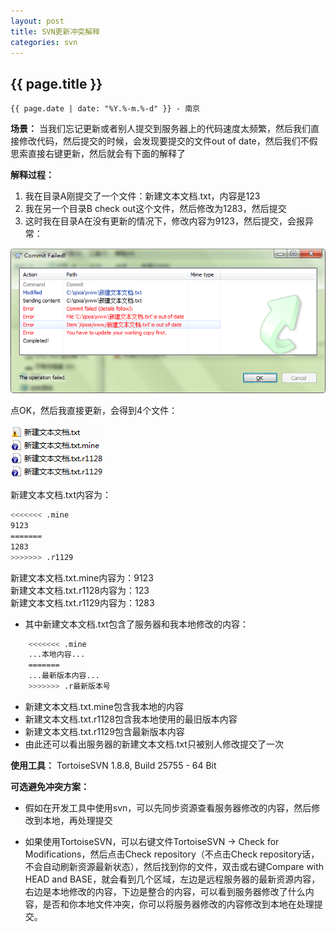 ```yaml
---
layout: post
title: SVN更新冲突解释
categories: svn
---
```


## {{ page.title }}

`{{ page.date | date: "%Y.%-m.%-d" }} - 南京`

**场景：** 当我们忘记更新或者别人提交到服务器上的代码速度太频繁，然后我们直接修改代码，然后提交的时候，会发现要提交的文件out of date，然后我们不假思索直接右键更新，然后就会有下面的解释了

**解释过程：**  
1. 我在目录A刚提交了一个文件：新建文本文档.txt，内容是123  
2. 我在另一个目录B check out这个文件，然后修改为1283，然后提交  
3. 这时我在目录A在没有更新的情况下，修改内容为9123，然后提交，会报异常：

![svn提交异常](/images/SVNCommitFailed.png)

点OK，然后我直接更新，会得到4个文件：

![svn提交异常](/images/svn4files.png)

新建文本文档.txt内容为：

```sh
<<<<<<< .mine
9123
=======
1283
>>>>>>> .r1129
```

新建文本文档.txt.mine内容为：9123  
新建文本文档.txt.r1128内容为：123  
新建文本文档.txt.r1129内容为：1283

* 其中新建文本文档.txt包含了服务器和我本地修改的内容：

```sh
    <<<<<<< .mine
    ...本地内容...
    =======
    ...最新版本内容...
    >>>>>>> .r最新版本号
```

* 新建文本文档.txt.mine包含我本地的内容
* 新建文本文档.txt.r1128包含我本地使用的最旧版本内容
* 新建文本文档.txt.r1129包含最新版本内容
* 由此还可以看出服务器的新建文本文档.txt只被别人修改提交了一次

**使用工具：** TortoiseSVN 1.8.8, Build 25755 - 64 Bit

**可选避免冲突方案：**

* 假如在开发工具中使用svn，可以先同步资源查看服务器修改的内容，然后修改到本地，再处理提交

* 如果使用TortoiseSVN，可以右键文件TortoiseSVN → Check for Modifications，然后点击Check repository（不点击Check repository话，不会自动刷新资源最新状态），然后找到你的文件，双击或右键Compare with HEAD and BASE，就会看到几个区域，左边是远程服务器的最新资源内容，右边是本地修改的内容，下边是整合的内容，可以看到服务器修改了什么内容，是否和你本地文件冲突，你可以将服务器修改的内容修改到本地在处理提交。